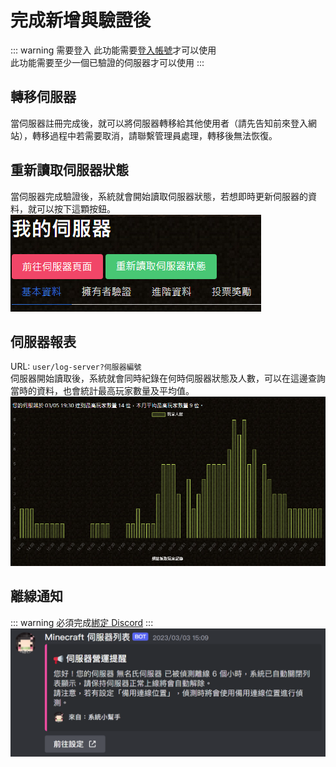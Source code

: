 # 完成新增與驗證後
::: warning 需要登入
此功能需要[登入帳號](https://www.mc-list.xyz/user)才可以使用  
此功能需要至少一個已驗證的伺服器才可以使用
:::

## 轉移伺服器
當伺服器註冊完成後，就可以將伺服器轉移給其他使用者（請先告知前來登入網站），轉移過程中若需要取消，請聯繫管理員處理，轉移後無法恢復。

## 重新讀取伺服器狀態
當伺服器完成驗證後，系統就會開始讀取伺服器狀態，若想即時更新伺服器的資料，就可以按下這顆按鈕。  
![Reload Server](/images/reload_status.png)

## 伺服器報表
URL: `user/log-server?伺服器編號`  
伺服器開始讀取後，系統就會同時紀錄在何時伺服器狀態及人數，可以在這邊查詢當時的資料，也會統計最高玩家數量及平均值。
![Server Offline](/images/server_log.png)

## 離線通知
::: warning
必須完成[綁定 Discord](/other/bind-discord.md)
:::
![Server Offline](/images/server_offline.png)